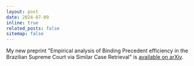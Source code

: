 ```yaml
---
layout: post
date: 2024-07-09
inline: true
related_posts: false
sitemap: false
---
```


My new preprint "Empirical analysis of Binding Precedent efficiency in the
Brazilian Supreme Court via Similar Case Retrieval" is
[available on arXiv](https://arxiv.org/abs/2407.07004).
